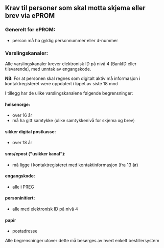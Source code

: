 ## Krav til personer som skal motta skjema eller brev via ePROM

### Generelt for ePROM:
- person må ha gyldig personnummer eller d-nummer

### Varslingskanaler: 

Alle varslingskanaler krever elektronisk ID på nivå 4 (BankID eller tilsvarende), med unntak av engangskode. 

__NB__: For at personen skal regnes som digitalt aktiv må informasjon i kontaktregisteret være oppdatert i løpet av siste 18 mnd

I tillegg har de ulike varslingskanalene følgende begrensninger:

#### helsenorge:
- over 16 år
- må ha gitt samtykke (ulike samtykkenivå for skjema og brev)
 
#### sikker digital postkasse:
- over 18 år 

#### sms/epost ("usikker kanal"):
- må ligge i kontaktregisteret med kontaktinformasjon (fra 13 år)

#### engangskode:
- alle i PREG 

#### personinitiert:
- alle med elektronisk ID på nivå 4

#### papir
- postadresse

Alle begrensninger utover dette må besørges av hvert enkelt bestillersystem
